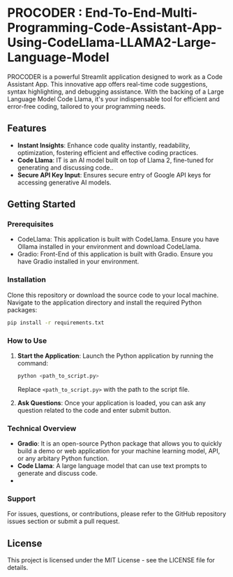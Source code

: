 # PROCODER : End-To-End-Multi-Programming-Code-Assistant-App-Using-CodeLlama-LLAMA2-Large-Language-Model

PROCODER is a powerful Streamlit application designed to work as a Code Assistant App. This innovative app offers real-time code suggestions, syntax highlighting, and debugging assistance. With the backing of a Large Language Model Code Llama, it's your indispensable tool for efficient and error-free coding, tailored to your programming needs.

## Features

- **Instant Insights**: Enhance code quality instantly, readability, optimization, fostering efficient and effective coding practices.
- **Code Llama**: IT is an AI model built on top of Llama 2, fine-tuned for generating and discussing code..
- **Secure API Key Input**: Ensures secure entry of Google API keys for accessing generative AI models.

## Getting Started

### Prerequisites

- CodeLlama: This application is built with CodeLlama. Ensure you have Ollama installed in your environment and download CodeLlama.
- Gradio: Front-End of this application is built with Gradio. Ensure you have Gradio installed in your environment.

### Installation

Clone this repository or download the source code to your local machine. Navigate to the application directory and install the required Python packages:

```bash
pip install -r requirements.txt
```

### How to Use

1. **Start the Application**: Launch the Python application by running the command:
    ```bash
    python <path_to_script.py>
    ```
    Replace `<path_to_script.py>` with the path to the script file.

2. **Ask Questions**: Once your application is loaded, you can ask any question related to the code and enter submit button.

### Technical Overview

- **Gradio**: It is an open-source Python package that allows you to quickly build a demo or web application for your machine learning model, API, or any arbitary Python function.
- **Code Llama**: A large language model that can use text prompts to generate and discuss code.
- 

### Support
For issues, questions, or contributions, please refer to the GitHub repository issues section or submit a pull request.

## License

This project is licensed under the MIT License - see the LICENSE file for details.

